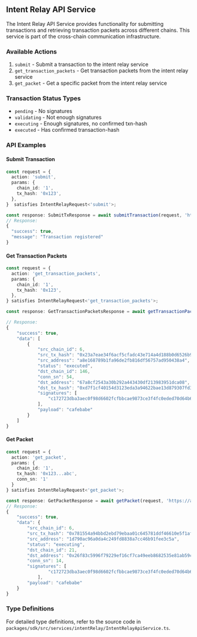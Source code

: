 ## Intent Relay API Service

The Intent Relay API Service provides functionality for submitting transactions and retrieving transaction packets across different chains. This service is part of the cross-chain communication infrastructure.

### Available Actions

1. `submit` - Submit a transaction to the intent relay service
2. `get_transaction_packets` - Get transaction packets from the intent relay service
3. `get_packet` - Get a specific packet from the intent relay service

### Transaction Status Types

- `pending` - No signatures
- `validating` - Not enough signatures
- `executing` - Enough signatures, no confirmed txn-hash
- `executed` - Has confirmed transaction-hash

### API Examples

#### Submit Transaction

```typescript
const request = {
  action: 'submit',
  params: {
    chain_id: '1',
    tx_hash: '0x123',
  },
}  satisfies IntentRelayRequest<'submit'>;

const response: SubmitTxResponse = await submitTransaction(request, 'https://api.example.com/relay');
// Response:
{
  "success": true,
  "message": "Transaction registered"
}
```

#### Get Transaction Packets

```typescript
const request = {
  action: 'get_transaction_packets',
  params: {
    chain_id: '1',
    tx_hash: '0x123',
  },
} satisfies IntentRelayRequest<'get_transaction_packets'>;

const response: GetTransactionPacketsResponse = await getTransactionPackets(request, 'https://api.example.com/relay');

// Response:
{
    "success": true,
    "data": [
        {
            "src_chain_id": 6,
            "src_tx_hash": "0x23a7eae34f6acf5cfadc43e714a4d188b0d6526b95c82c9b969e69d7222df5de",
            "src_address": "a8e168789b1fa96de2fb816df56757ad950438a4",
            "status": "executed",
            "dst_chain_id": 146,
            "conn_sn": 54,
            "dst_address": "67a8cf2543a30b292a443430df213983951dca08",
            "dst_tx_hash": "0xd7f1cf40154d3123eda3a94622bae13d879307fd3526cb45dd50951fee9cd244",
            "signatures": [
                "c172723dba3aec0f98d6602fcfbbcae9873ce3f4fc0eded70d64b6ad3f7806aa0b22d0fa3ea57679ec05f8c51a8562c9c979d247330966e9aaaf34a4dfae64e001"
            ],
            "payload": "cafebabe"
        }
    ]
}
```

#### Get Packet

```typescript
const request = {
  action: 'get_packet',
  params: {
    chain_id: '1',
    tx_hash: '0x123...abc',
    conn_sn: '1'
  }
} satisfies IntentRelayRequest<'get_packet'>;

const response: GetPacketResponse = await getPacket(request, 'https://api.example.com/relay');
// Response:
{
    "success": true,
    "data": {
        "src_chain_id": 6,
        "src_tx_hash": "0x781554a94bbd2ebd79ebaa01c645781ddf46610e5f1af8e5735d58b95ca6fbd6",
        "src_address": "1d790ac96a0da4c249fd8838a7cc46b91fee3c5a",
        "status": "executing",
        "dst_chain_id": 21,
        "dst_address": "0x26f83c5996f79229ef16cf7ca49eeb8682535e81ab59c30e561cc317bcc96a4a::sampledapp::0xde956ead1ac2c8fa99cb9851cb10003d6a08b1fa3120a3f073d576389dbb44fc",
        "conn_sn": 14,
        "signatures": [
                "c172723dba3aec0f98d6602fcfbbcae9873ce3f4fc0eded70d64b6ad3f7806aa0b22d0fa3ea57679ec05f8c51a8562c9c979d247330966e9aaaf34a4dfae64e001"
            ],
        "payload": "cafebabe"
    }
}
```

### Type Definitions

For detailed type definitions, refer to the source code in `packages/sdk/src/services/intentRelay/IntentRelayApiService.ts`.